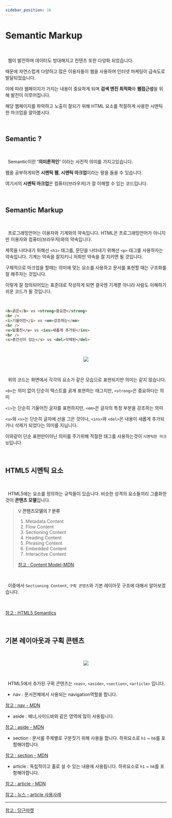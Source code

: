 ```yaml
---
sidebar_position: 16
---
```

# Semantic Markup

<br/>

&nbsp; 웹이 발전하며 데이터도 방대해지고 컨텐츠 또한 다양화 되었습니다.

때문에 자연스럽게 다양하고 많은 이용자들이 웹을 사용하며 인터넷 마케팅이 급속도로 발달되었습니다.

이에 따라 웹페이지가 가지는 내용이 중요하게 되며 **검색 엔진 최적화**와 **웹접근성**을 위해 발전이 이루어집니다.

해당 웹페이지를 파악하고 노출이 잘되기 위해 HTML 요소를 적절하게 사용한 시멘틱한 마크업을 알아봅시다.

<br/>

## Semantic ?

<br/>

&nbsp; Semantic이란 **'의미론적인'** 이라는 사전적 의미를 가지고있습니다.

웹을 공부하게되면 **시멘틱 웹**, **시멘틱 마크업**이라는 말을 들을 수 있습니다.

여기서의 **시멘틱 마크업**은 컴퓨터(브라우저)가 잘 이해할 수 있는 코드입니다.

<br/>

## Semantic Markup

<br/>

&nbsp; 프로그래밍언어는 이용자와 기계와의 약속입니다. HTML은 프로그래밍언어가 아니지만 이용자와 컴퓨터(브라우저)와의 약속입니다.

제목을 나타내기 위해선 `<h1>` 태그를, 문단을 나타내기 위해선 `<p>` 태그를 사용하자는 약속입니다. 기계는 약속을 잘지키니 저희만 약속을 잘 지키면 될 것입니다.

구체적으로 마크업을 할때는 의미에 맞는 요소를 사용하고 문서를 표현할 때는 구조화를 잘 해주자는 것입니다.

이렇게 잘 정의되어있는 표준대로 작성하게 되면 결국엔 기계뿐 아니라 사람도 이해하기 쉬운 코드가 될 것입니다.

<br/>

```html
<b>굵은</b> vs <strong>중요한</strong>
<br />
<i>기울어진</i> vs <em>강조하는</em>
<br />
<u>밑줄친</u> vs <ins>새롭게 추가된</ins>
<br />
<s>중간선이 있는</s> vs <del>삭제된</del>
```

<br/>

<p align="center"><img src="https://img1.daumcdn.net/thumb/R1280x0/?scode=mtistory2&fname=https%3A%2F%2Fblog.kakaocdn.net%2Fdn%2Fb9OxNA%2Fbtq6zRD5OTA%2FKJhCEam2YYv5Zl6ZZzmPi0%2Fimg.png"/></p>

<br/>

&nbsp; 위의 코드는 화면에서 각각의 요소가 같은 모습으로 표현되지만 의미는 같지 않습니다.

`<b>`는 의미 없이 단순히 텍스트를 굵게 표현하는 태그지만, `<strong>`은 중요하다는 의미

`<i>`는 단순히 기울어진 글자를 표현하지만, `<em>`은 글자의 특정 부분을 강조하는 의미

`<u>`와 `<s>`는 단순히 글자에 선을 그은 것이나, `<ins>`와 `<del>`은 내용이 새롭게 추가되거나 삭제가 되었다는 의미를 지닙니다.

이와같이 단순 표현만이아닌 의미를 주기위해 적절한 태그를 사용하는것이 `시멘틱한 마크업`입니다.

<br/>

## HTML5 시멘틱 요소

<br/>

&nbsp; HTML5에는 요소를 정의하는 규칙들이 있습니다. 비슷한 성격의 요소들끼리 그룹화한 것이 **콘텐츠 모델**입니다.

> **💡 콘텐츠모델의 7 분류**
>
> 1. Metadata Content
> 2. Flow Content
> 3. Sectioning Content
> 4. Heading Content
> 5. Phrasing Content
> 6. Embedded Content
> 7. Interacitve Content
>
> [참고 : Content Model-MDN](https://developer.mozilla.org/ko/docs/Web/Guide/HTML/Content_categories)

<br/>

&nbsp; 이중에서 `Sectioning Content`, `구획 콘텐츠`와 기본 레이아웃 구조에 대해서 알아보겠습니다.

<br/>

[참고 : HTML5 Semantics](https://developer.mozilla.org/en-US/docs/Glossary/Semantics)

<br/>

## 기본 레이아웃과 구획 콘텐츠

<br/>

<p align="center"><img src="https://www.w3schools.com/html/img_sem_elements.gif"/></p>

<br/>

&nbsp; HTML5에서 추가된 구획 콘텐츠는 `<nav>`, `<aside>`, `<section>`, `<article>` 입니다.

- nav : 문서전체에서 사용되는 navigation역할을 합니다.

[참고 : nav - MDN](https://developer.mozilla.org/ko/docs/Web/HTML/Element/nav)

- aside : 배너,사이드바와 같은 영역에 많이 사용됩니다.

[참고 : aside - MDN](https://developer.mozilla.org/ko/docs/Web/HTML/Element/aside)

- section : 문서를 주제별로 구분짓기 위해 사용을 합니다. 하위요소로 `h1` ~ `h6`를 포함해야합니다.

[참고 : section - MDN](https://developer.mozilla.org/ko/docs/Web/HTML/Element/section)

- article : 독립적이고 홀로 설 수 있는 내용에 사용됩니다. 하위요소로 `h1` ~ `h6`를 포함해야합니다.

[참고 : article - MDN](https://developer.mozilla.org/ko/docs/Web/HTML/Element/article)

[참고 : 뉴스 - article 사용사례](https://byline.network/)

---

[참고 : 당근마켓](https://www.daangn.com/)
